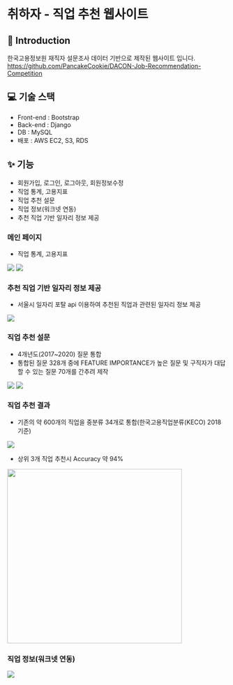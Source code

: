 # 취하자 - 직업 추천 웹사이트

## 🔎 Introduction
한국고용정보원 재직자 설문조사 데이터 기반으로 제작된 웹사이트 입니다.  
https://github.com/PancakeCookie/DACON-Job-Recommendation-Competition

## 💻 기술 스택
- Front-end : Bootstrap  
- Back-end : Django  
- DB : MySQL  
- 배포 : AWS EC2, S3, RDS  

## ✨ 기능 
- 회원가입, 로그인, 로그아웃, 회원정보수정
- 직업 통계, 고용지표  
- 직업 추천 설문 
- 직업 정보(워크넷 연동)
- 추천 직업 기반 일자리 정보 제공

### 메인 페이지
- 직업 통계, 고용지표 
<img src = "images/front.png" >
<img src = "images/eda.png" >


### 추천 직업 기반 일자리 정보 제공
- 서울시 일자리 포탈 api 이용하여 추천된 직업과 관련된 일자리 정보 제공
<img src = "images/jobapi.png" >


### 직업 추천 설문 
- 4개년도(2017~2020) 질문 통합  
- 통합된 질문 328개 중에 FEATURE IMPORTANCE가 높은 질문 및 구직자가 대답할 수 있는 질문 70개를 간추려 제작
<img src = "images/featimp.png">
<img src = "images/rec.png" >

     
### 직업 추천 결과 
- 기존의 약 600개의 직업을 중분류 34개로 통합(한국고용직업분류(KECO) 2018 기준)  

<img src = "images/result.png" > 

- 상위 3개 직업 추천시 Accuracy 약 94%
<img src = "images/zip.png" width=400 > 



### 직업 정보(워크넷 연동)
<img src = "images/jobinfo.png" > 


